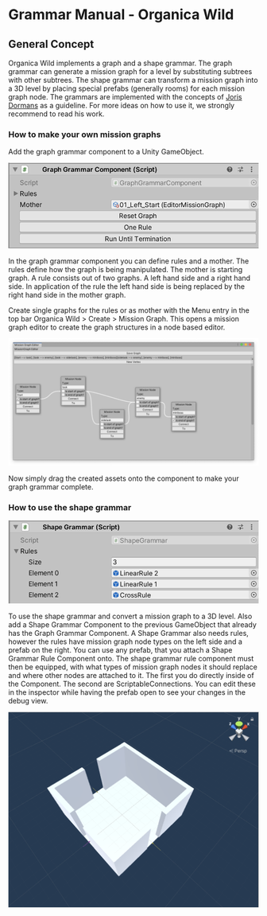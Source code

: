 # Grammar Manual - Organica Wild

## General Concept

Organica Wild implements a graph and a shape grammar.
The graph grammar can generate a mission graph for a level by substituting subtrees with other subtrees.
The shape grammar can transform a mission graph into a 3D level by placing special prefabs (generally rooms) for each mission graph node.
The grammars are implemented with the concepts of [Joris Dormans](https://dl.acm.org/doi/10.1145/1814256.1814257) as a guideline.
For more ideas on how to use it, we strongly recommend to read his work.

### How to make your own mission graphs

Add the graph grammar component to a Unity GameObject.

![graph grammar component](../../Images~/graph_grammar_component.png)

In the graph grammar component you can define rules and a mother.
The rules define how the graph is being manipulated. 
The mother is starting graph.
A rule consists out of two graphs. A left hand side and a right hand side. In application of the rule the left hand side is being replaced by the right hand side in the mother graph.

Create single graphs for the rules or as mother with the Menu entry in the top bar Organica Wild > Create > Mission Graph.
This opens a mission graph editor to create the graph structures in a node based editor.

![graph grammar component](../../Images~/graph_editor.png)

Now simply drag the created assets onto the component to make your graph grammar complete.

### How to use the shape grammar

![graph grammar component](../../Images~/shape_grammar.png)

To use the shape grammar and convert a mission graph to a 3D level. Also add a Shape Grammar Component to the previous GameObject that already has the Graph Grammar Component.
A Shape Grammar also needs rules, however the rules have mission graph node types on the left side and a prefab on the right.
You can use any prefab, that you attach a Shape Grammar Rule Component onto.
The shape grammar rule component must then be equipped, with what types of mission graph nodes it should replace and where other nodes are attached to it.
The first you do directly inside of the Component.
The second are ScriptableConnections. 
You can edit these in the inspector while having the prefab open to see your changes in the debug view.

![graph grammar component](../../Images~/shape_grammar_rule.png)
